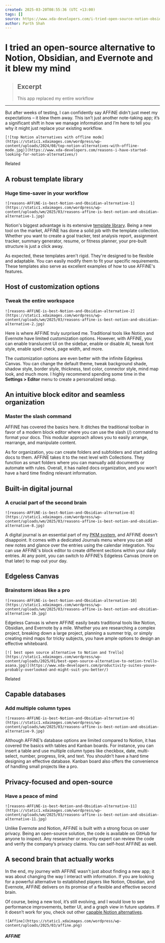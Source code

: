 ```yaml
---
created: 2025-03-20T08:55:36 (UTC +13:00)
tags: []
source: https://www.xda-developers.com/i-tried-open-source-notion-obsidian-and-evernote-alternative-and-it-blew-my-mind/
author: Parth Shah
---
```


# I tried an open-source alternative to Notion, Obsidian, and Evernote and it blew my mind

> ## Excerpt
> This app replaced my entire workflow

---
But after weeks of testing, I can confidently say AFFiNE didn't just meet my expectations – it blew them away. This isn’t just another note-taking app; it’s a significant shift in how we manage information and I’m here to tell you why it might just replace your existing workflow.

    [![top Notion alternatives with offline mode](https://static1.xdaimages.com/wordpress/wp-content/uploads/2024/08/top-notion-alternatives-with-offline-mode.jpg)](https://www.xda-developers.com/reasons-i-have-started-looking-for-notion-alternatives/)

Related

## A robust template library

### Huge time-saver in your workflow

    ![reasons-AFFiNE-is-best-Notion-and-Obsidian-alternative-1](https://static1.xdaimages.com/wordpress/wp-content/uploads/wm/2025/03/reasons-affine-is-best-notion-and-obsidian-alternative-1.jpg)

Notion's biggest advantage is its extensive [template library](https://www.xda-developers.com/youre-missing-out-if-you-havent-tried-these-notion-templates/). Being a new tool on the market, AFFiNE has done a solid job with the template collection. Whether you want to create a goal tracker, test analysis report, assignment tracker, summary generator, resume, or fitness planner, your pre-built structure is just a click away.

As expected, these templates aren't rigid. They're designed to be flexible and adaptable. You can easily modify them to fit your specific requirements. These templates also serve as excellent examples of how to use AFFiNE's features.

## Host of customization options

### Tweak the entire workspace

    ![reasons-AFFiNE-is-best-Notion-and-Obsidian-alternative-2](https://static1.xdaimages.com/wordpress/wp-content/uploads/wm/2025/03/reasons-affine-is-best-notion-and-obsidian-alternative-2.jpg)

Here is where AFFiNE truly surprised me. Traditional tools like Notion and Evernote have limited customization options. However, with AFFiNE, you can enable translucent UI on the sidebar, enable or disable AI, tweak font style, enable spell check, page width, and more.

The customization options are even better with the infinite Edgeless Canvas. You can change the default theme, tweak background shade, shadow style, border style, thickness, text color, connector style, mind map look, and much more. I highly recommend spending some time in the **Settings > Editor** menu to create a personalized setup.

## An intuitive block editor and seamless organization

### Master the slash command

AFFiNE has covered the basics here. It ditches the traditional toolbar in favor of a modern block editor where you can use the slash (/) command to format your docs. This modular approach allows you to easily arrange, rearrange, and manipulate content.

As for organization, you can create folders and subfolders and start adding docs to them. AFFiNE takes it to the next level with Collections. They function as smart folders where you can manually add documents or automate with rules. Overall, it has nailed docs organization, and you won’t have a hard time finding relevant information.

## Built-in digital journal

### A crucial part of the second brain

    ![reasons-AFFiNE-is-best-Notion-and-Obsidian-alternative-8](https://static1.xdaimages.com/wordpress/wp-content/uploads/wm/2025/03/reasons-affine-is-best-notion-and-obsidian-alternative-8.jpg)

A digital journal is an essential part of my [PKM system](https://www.xda-developers.com/best-tools-effective-personal-knowledge-management-system/), and AFFiNE doesn’t disappoint. It comes with a dedicated Journals menu where you can add new notes and glance over the entries using the calendar integration. You can use AFFiNE's block editor to create different sections within your daily entries. At any point, you can switch to AFFiNE’s Edgeless Canvas (more on that later) to map out your day.

## Edgeless Canvas

### Brainstorm ideas like a pro

    ![reasons-AFFiNE-is-best-Notion-and-Obsidian-alternative-10](https://static1.xdaimages.com/wordpress/wp-content/uploads/wm/2025/03/reasons-affine-is-best-notion-and-obsidian-alternative-10.jpg)

Edgeless Canvas is where AFFiNE easily beats traditional tools like Notion, Obsidian, and Evernote by a mile. Whether you are researching a complex project, breaking down a large project, planning a summer trip, or simply creating mind maps for tricky subjects, you have ample options to design an effective whiteboard.

    [![ best open source alternative to Notion and Trello](https://static1.xdaimages.com/wordpress/wp-content/uploads/2025/01/best-open-source-alternative-to-notion-trello-asana.jpg)](https://www.xda-developers.com/productivity-suites-youve-probably-overlooked-and-might-suit-you-better/)

Related

## Capable databases

### Add multiple column types

    ![reasons-AFFiNE-is-best-Notion-and-Obsidian-alternative-9](https://static1.xdaimages.com/wordpress/wp-content/uploads/wm/2025/03/reasons-affine-is-best-notion-and-obsidian-alternative-9.jpg)

Although AFFiNE’s database options are limited compared to Notion, it has covered the basics with tables and Kanban boards. For instance, you can insert a table and use multiple column types like checkbox, date, multi-select, number, progress, link, and text. You shouldn’t have a hard time designing an effective database. Kanban board also offers the convenience of handling small projects like a pro.

## Privacy-focused and open-source

### Have a peace of mind

    ![reasons-AFFiNE-is-best-Notion-and-Obsidian-alternative-11](https://static1.xdaimages.com/wordpress/wp-content/uploads/wm/2025/03/reasons-affine-is-best-notion-and-obsidian-alternative-11.jpg)

Unlike Evernote and Notion, AFFiNE is built with a strong focus on user privacy. Being an open-source solution, the code is available on GitHub for anyone to inspect. Any researcher or security expert can review the code and verify the company’s privacy claims. You can self-host AFFiNE as well.

## A second brain that actually works

In the end, my journey with AFFiNE wasn’t just about finding a new app; it was about changing the way I interact with information. If you are looking for a powerful alternative to established players like Notion, Obsidian, and Evernote, AFFiNE delivers on its promise of a flexible and effective second brain.

Of course, being a new tool, it’s still evolving, and I would love to see performance improvements, better UI, and a graph view in future updates. If it doesn’t work for you, check out other [capable Notion alternatives](https://www.xda-developers.com/best-notion-alternatives-with-offline-mode/).

    ![Affine](https://static1.xdaimages.com/wordpress/wp-content/uploads/2025/03/affine.png)

##### AFFiNE
